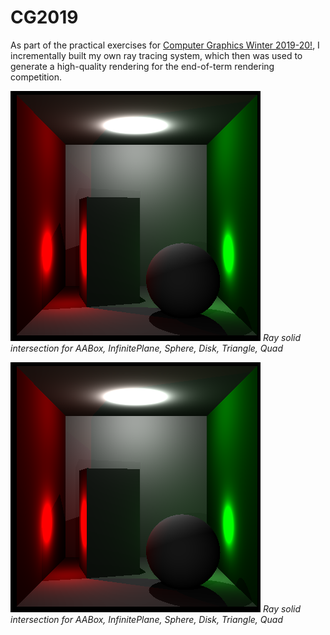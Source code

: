# CG2019

As part of the practical exercises for [Computer Graphics Winter 2019-20!](https://graphics.cg.uni-saarland.de/courses/cg1-2019/), I incrementally built my own ray tracing system, which then was used to generate a high-quality rendering for the end-of-term rendering competition.

![GitHub Logo](/assignment6-images/a6-1a.png)
*Ray solid intersection for AABox, InfinitePlane, Sphere, Disk, Triangle, Quad*

![GitHub Logo](/assignment6-images/a6-1a.png)
*Ray solid intersection for AABox, InfinitePlane, Sphere, Disk, Triangle, Quad*
